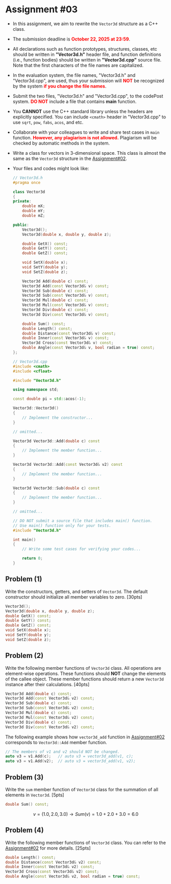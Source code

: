 # Assignment #03

- In this assignment, we aim to rewrite the `Vector3d` structure as a C++ class.

- The submission deadline is <span style="color:red">**October 22, 2025 at 23:59**</span>.

- All declarations such as function prototypes, structures, classes, etc should be written in **"Vector3d.h"** header file, and function definitions (i.e., function bodies) should be written in **"Vector3d.cpp"** source file. Note that the first characters of the file names are capitalized.

- In the evaluation system, the file names, "Vector3d.h" and "Vector3d.cpp", are used, thus your submission will <span style="color:red">**NOT**</span> be recognized by the system <span style="color:red">**if you change the file names**</span>.
- Submit the two files, "Vector3d.h" and "Vector3d.cpp", to the codePost system. <span style="color:red">**DO NOT**</span> include a file that contains **main** function.

- You **CANNOT** use the C++ standard library unless the headers are explicitly specified. You can include `<cmath>` header in "Vector3d.cpp" to use `sqrt`, `pow`, `fabs`, `acos`, and etc.

- Collaborate with your colleagues to write and share test cases in `main` function. <span style="color:red">**However, any plagiarism is not allowed.**</span> Plagiarism will be checked by automatic methods in the system.

- Write a class for vectors in 3-dimensional space. This class is almost the same as the `Vector3d` structure in the [Assignment#02](https://github.com/bluedragonclub/cau-oop-2023/tree/main/assignment_02).

- Your files and codes might look like:

  ```C++
  // Vector3d.h
  #pragma once

  class Vector3d
  {
  private:
      double mX;
      double mY;
      double mZ;

  public:
      Vector3d();
      Vector3d(double x, double y, double z);

      double GetX() const;
      double GetY() const;
      double GetZ() const;

      void SetX(double x);
      void SetY(double y);
      void SetZ(double z);

      Vector3d Add(double c) const;
      Vector3d Add(const Vector3d& v) const;
      Vector3d Sub(double c) const;
      Vector3d Sub(const Vector3d& v) const;
      Vector3d Mul(double c) const;
      Vector3d Mul(const Vector3d& v) const;
      Vector3d Div(double c) const;
      Vector3d Div(const Vector3d& v) const;

      double Sum() const;
      double Length() const;
      double Distance(const Vector3d& v) const;
      double Inner(const Vector3d& v) const;
      Vector3d Cross(const Vector3d& v) const;
      double Angle(const Vector3d& v, bool radian = true) const;
  };

  ```

  ```C++
  // Vector3d.cpp
  #include <cmath>
  #include <cfloat>

  #include "Vector3d.h"

  using namespace std;

  const double pi = std::acos(-1);

  Vector3d::Vector3d()
  {
      // Implement the constructor...
  }

  // omitted...

  Vector3d Vector3d::Add(double c) const
  {
      // Implement the member function...
  }

  Vector3d Vector3d::Add(const Vector3d& v2) const
  {
      // Implement the member function...
  }

  Vector3d Vector3d::Sub(double c) const
  {
      // Implement the member function...
  }

  // omitted...
  ```

  ```C++
  // DO NOT submit a source file that includes main() function.
  // Use main() function only for your tests.
  #include "Vector3d.h"

  int main()
  {
      // Write some test cases for verifying your codes...

      return 0;
  }
  ```

## Problem (1)

Write the constructors, getters, and setters of `Vector3d`. The default constructor should initialize all member variables to zero. [30pts]

```C++
Vector3d();
Vector3d(double x, double y, double z);
double GetX() const;
double GetY() const;
double GetZ() const;
void SetX(double x);
void SetY(double y);
void SetZ(double z);
```

## Problem (2)

Write the following member functions of `Vector3d` class. All operations are element-wise operations. These functions should **NOT** change the elements of the callee object. These member functions should return a new `Vector3d` instance after their calculations. [40pts]

```C++
Vector3d Add(double c) const;
Vector3d Add(const Vector3d& v2) const;
Vector3d Sub(double c) const;
Vector3d Sub(const Vector3d& v2) const;
Vector3d Mul(double c) const;
Vector3d Mul(const Vector3d& v2) const;
Vector3d Div(double c) const;
Vector3d Div(const Vector3d& v2) const;
```

The following example shows how `vector3d_add` function in [Assignment#02](https://github.com/bluedragonclub/cau-oop-2023/tree/main/assignment_02) corresponds to `Vector3d::Add` member function.

```C++
// The members of v1 and v2 should NOT be changed.
auto v3 = v1.Add(c);   // auto v3 = vector3d_add(v1, c);
auto v3 = v1.Add(v2);  // auto v3 = vector3d_add(v1, v2);
```

## Problem (3)

Write the `sum` member function of `Vector3d` class for the summation of all elements in `Vector3d`. [5pts]

```C++
double Sum() const;
```

$$
v = (1.0, 2.0, 3.0) \rightarrow Sum(v) = 1.0 + 2.0 + 3.0 = 6.0
$$

## Problem (4)

Write the following member functions of `Vector3d` class. You can refer to the [Assignment#02](https://github.com/bluedragonclub/cau-oop-2023/tree/main/assignment_02) for more details. [25pts]

```C++
double Length() const;
double Distance(const Vector3d& v2) const;
double Inner(const Vector3d& v2) const;
Vector3d Cross(const Vector3d& v2) const;
double Angle(const Vector3d& v2, bool radian = true) const;
```
